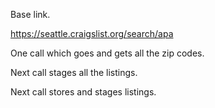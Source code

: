 Base link.

https://seattle.craigslist.org/search/apa

One call which goes and gets all the zip codes.

Next call stages all the listings.

Next call stores and stages listings.